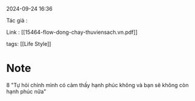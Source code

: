 2024-09-24 16:36

Tác giả :

Link : [[15464-flow-dong-chay-thuviensach.vn.pdf]]

tags: [[Life Style]]
# Note

8
"Tự hỏi chính mình có cảm thấy hạnh phúc không và bạn sẽ không còn hạnh phúc nữa"


